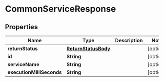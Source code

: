 

# CommonServiceResponse


## Properties

| Name | Type | Description | Notes |
|------------ | ------------- | ------------- | -------------|
|**returnStatus** | [**ReturnStatusBody**](ReturnStatusBody.md) |  |  [optional] |
|**id** | **String** |  |  [optional] |
|**serviceName** | **String** |  |  [optional] |
|**executionMilliSeconds** | **String** |  |  [optional] |



